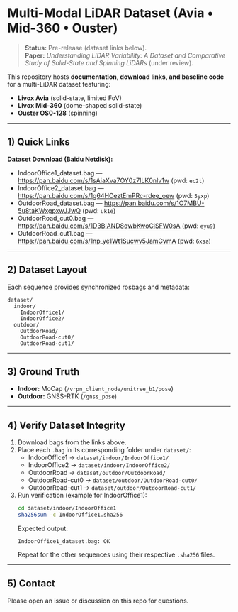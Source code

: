 # Multi-Modal LiDAR Dataset (Avia • Mid-360 • Ouster)

> **Status:** Pre-release (dataset links below).  
> **Paper:** *Understanding LiDAR Variability: A Dataset and Comparative Study of Solid-State and Spinning LiDARs* (under review).

This repository hosts **documentation, download links, and baseline code** for a multi-LiDAR dataset featuring:
- **Livox Avia** (solid-state, limited FoV)
- **Livox Mid-360** (dome-shaped solid-state)
- **Ouster OS0-128** (spinning)

---

## 1) Quick Links

**Dataset Download (Baidu Netdisk):**
- IndoorOffice1_dataset.bag — https://pan.baidu.com/s/1sAiaXva7OY0z7ILK0nIv1w (pwd: `ec2t`)
- IndoorOffice2_dataset.bag — https://pan.baidu.com/s/1g64HCeztEmPRc-rdee_oew (pwd: `5yxp`)
- OutdoorRoad_dataset.bag — https://pan.baidu.com/s/1O7MBU-5u8taKWxgpxwJJwQ (pwd: `uk1e`)
- OutdoorRoad_cut0.bag — https://pan.baidu.com/s/1D3BiAND8qwbKwoCiSFW0sA (pwd: `eyu9`)
- OutdoorRoad_cut1.bag — https://pan.baidu.com/s/1np_ye1Wt1Sucwv5JamCvmA (pwd: `6xsa`)

---

## 2) Dataset Layout

Each sequence provides synchronized rosbags and metadata:

```
dataset/
  indoor/
    IndoorOffice1/
    IndoorOffice2/
  outdoor/
    OutdoorRoad/
    OutdoorRoad-cut0/
    OutdoorRoad-cut1/
```

---

## 3) Ground Truth

- **Indoor:** MoCap (`/vrpn_client_node/unitree_b1/pose`)
- **Outdoor:** GNSS-RTK (`/gnss_pose`)

---

## 4) Verify Dataset Integrity

1. Download bags from the links above.
2. Place each `.bag` in its corresponding folder under `dataset/`:
   - IndoorOffice1 → `dataset/indoor/IndoorOffice1/`
   - IndoorOffice2 → `dataset/indoor/IndoorOffice2/`
   - OutdoorRoad → `dataset/outdoor/OutdoorRoad/`
   - OutdoorRoad-cut0 → `dataset/outdoor/OutdoorRoad-cut0/`
   - OutdoorRoad-cut1 → `dataset/outdoor/OutdoorRoad-cut1/`
3. Run verification (example for IndoorOffice1):
   ```bash
   cd dataset/indoor/IndoorOffice1
   sha256sum -c IndoorOffice1.sha256
   ```
   Expected output:
   ```
   IndoorOffice1_dataset.bag: OK
   ```
   Repeat for the other sequences using their respective `.sha256` files.

---

## 5) Contact

Please open an issue or discussion on this repo for questions.
